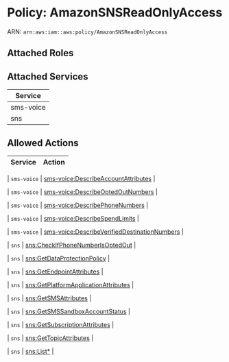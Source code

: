 # Policy: AmazonSNSReadOnlyAccess

ARN: `arn:aws:iam::aws:policy/AmazonSNSReadOnlyAccess`

## Attached Roles

## Attached Services

| Service |
|---------|
| sms-voice |
| sns |

## Allowed Actions

| Service | Action |
|:-------:|--------|

| `sms-voice` | [sms-voice:DescribeAccountAttributes](../actions.md#sms-voice:describeaccountattributes) |

| `sms-voice` | [sms-voice:DescribeOptedOutNumbers](../actions.md#sms-voice:describeoptedoutnumbers) |

| `sms-voice` | [sms-voice:DescribePhoneNumbers](../actions.md#sms-voice:describephonenumbers) |

| `sms-voice` | [sms-voice:DescribeSpendLimits](../actions.md#sms-voice:describespendlimits) |

| `sms-voice` | [sms-voice:DescribeVerifiedDestinationNumbers](../actions.md#sms-voice:describeverifieddestinationnumbers) |

| `sns` | [sns:CheckIfPhoneNumberIsOptedOut](../actions.md#sns:checkifphonenumberisoptedout) |

| `sns` | [sns:GetDataProtectionPolicy](../actions.md#sns:getdataprotectionpolicy) |

| `sns` | [sns:GetEndpointAttributes](../actions.md#sns:getendpointattributes) |

| `sns` | [sns:GetPlatformApplicationAttributes](../actions.md#sns:getplatformapplicationattributes) |

| `sns` | [sns:GetSMSAttributes](../actions.md#sns:getsmsattributes) |

| `sns` | [sns:GetSMSSandboxAccountStatus](../actions.md#sns:getsmssandboxaccountstatus) |

| `sns` | [sns:GetSubscriptionAttributes](../actions.md#sns:getsubscriptionattributes) |

| `sns` | [sns:GetTopicAttributes](../actions.md#sns:gettopicattributes) |

| `sns` | [sns:List*](../actions.md#sns:listall) |
